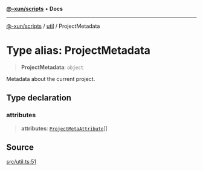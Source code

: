 [**@-xun/scripts**](../../README.md) • **Docs**

***

[@-xun/scripts](../../README.md) / [util](../README.md) / ProjectMetadata

# Type alias: ProjectMetadata

> **ProjectMetadata**: `object`

Metadata about the current project.

## Type declaration

### attributes

> **attributes**: [`ProjectMetaAttribute`](ProjectMetaAttribute.md)[]

## Source

[src/util.ts:51](https://github.com/Xunnamius/xscripts/blob/c8ed653392f2f548c08b4816b4826c1422ed8244/src/util.ts#L51)
